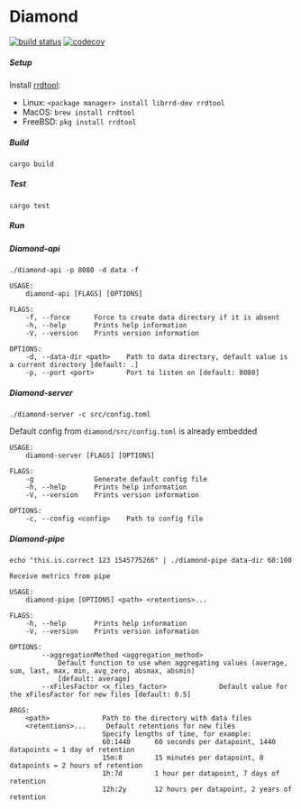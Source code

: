 # Diamond

[![build status](https://travis-ci.com/GiantPlantsSociety/diamond.svg?branch=master)](https://travis-ci.com/GiantPlantsSociety/diamond)
[![codecov](https://codecov.io/gh/GiantPlantsSociety/diamond/branch/master/graph/badge.svg)](https://codecov.io/gh/GiantPlantsSociety/diamond)

##### Setup

Install [rrdtool](https://oss.oetiker.ch/rrdtool/index.en.html):
- Linux: `<package manager> install librrd-dev rrdtool`
- MacOS: `brew install rrdtool`
- FreeBSD: `pkg install rrdtool`

##### Build

`cargo build`

##### Test

`cargo test`

##### Run

##### Diamond-api

`./diamond-api -p 8080 -d data -f`

```
USAGE:
    diamond-api [FLAGS] [OPTIONS]

FLAGS:
    -f, --force      Force to create data directory if it is absent
    -h, --help       Prints help information
    -V, --version    Prints version information

OPTIONS:
    -d, --data-dir <path>    Path to data directory, default value is a current directory [default: .]
    -p, --port <port>        Port to listen on [default: 8080]
```

##### Diamond-server

`./diamond-server -c src/config.toml`

Default config from `diamond/src/config.toml` is already embedded

```
USAGE:
    diamond-server [FLAGS] [OPTIONS]

FLAGS:
    -g               Generate default config file
    -h, --help       Prints help information
    -V, --version    Prints version information

OPTIONS:
    -c, --config <config>    Path to config file
```

##### Diamond-pipe

`echo "this.is.correct 123 1545775266" | ./diamond-pipe data-dir 60:100`

```
Receive metrics from pipe

USAGE:
    diamond-pipe [OPTIONS] <path> <retentions>...

FLAGS:
    -h, --help       Prints help information
    -V, --version    Prints version information

OPTIONS:
        --aggregationMethod <aggregation_method>
            Default function to use when aggregating values (average, sum, last, max, min, avg_zero, absmax, absmin)
            [default: average]
        --xFilesFactor <x_files_factor>             Default value for the xFilesFactor for new files [default: 0.5]

ARGS:
    <path>             Path to the directory with data files
    <retentions>...     Default retentions for new files
                       Specify lengths of time, for example:
                       60:1440      60 seconds per datapoint, 1440 datapoints = 1 day of retention
                       15m:8        15 minutes per datapoint, 8 datapoints = 2 hours of retention
                       1h:7d        1 hour per datapoint, 7 days of retention
                       12h:2y       12 hours per datapoint, 2 years of retention
```
